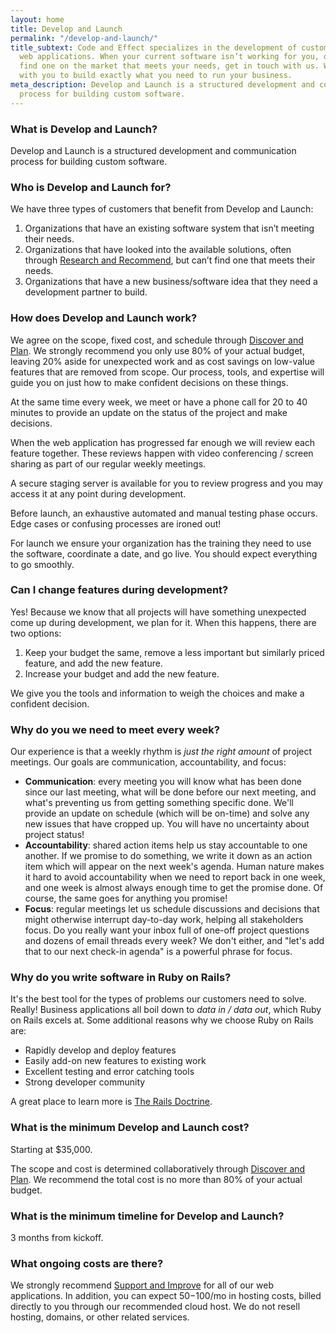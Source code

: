 ```yaml
---
layout: home
title: Develop and Launch
permalink: "/develop-and-launch/"
title_subtext: Code and Effect specializes in the development of custom Ruby on Rails
  web applications. When your current software isn’t working for you, or you can’t
  find one on the market that meets your needs, get in touch with us. We will work
  with you to build exactly what you need to run your business.
meta_description: Develop and Launch is a structured development and communication
  process for building custom software.
---
```

### What is Develop and Launch?

Develop and Launch is a structured development and communication process for building custom software.

### Who is Develop and Launch for?

We have three types of customers that benefit from Develop and Launch:

1. Organizations that have an existing software system that isn’t meeting their needs.
2. Organizations that have looked into the available solutions, often through [Research and Recommend](https://codeandeffect.com/research-and-recommend/), but can’t find one that meets their needs.
3. Organizations that have a new business/software idea that they need a development partner to build.

### How does Develop and Launch work?

We agree on the scope, fixed cost, and schedule through [Discover and Plan](https://codeandeffect.com/discover-and-plan/). We strongly recommend you only use 80% of your actual budget, leaving 20% aside for unexpected work and as cost savings on low-value features that are removed from scope. Our process, tools, and expertise will guide you on just how to make confident decisions on these things.

At the same time every week, we meet or have a phone call for 20 to 40 minutes to provide an update on the status of the project and make decisions.

When the web application has progressed far enough we will review each feature together. These reviews happen with video conferencing / screen sharing as part of our regular weekly meetings.

A secure staging server is available for you to review progress and you may access it at any point during development.

Before launch, an exhaustive automated and manual testing phase occurs. Edge cases or confusing processes are ironed out!

For launch we ensure your organization has the training they need to use the software, coordinate a date, and go live. You should expect everything to go smoothly.

### Can I change features during development?

Yes! Because we know that all projects will have something unexpected come up during development, we plan for it. When this happens, there are two options:

1. Keep your budget the same, remove a less important but similarly priced feature, and add the new feature.
2. Increase your budget and add the new feature.

We give you the tools and information to weigh the choices and make a confident decision.

### Why do you we need to meet every week?

Our experience is that a weekly rhythm is _just the right amount_ of project meetings. Our goals are communication, accountability, and focus:

* **Communication**: every meeting you will know what has been done since our last meeting, what will be done before our next meeting, and what's preventing us from getting something specific done. We'll provide an update on schedule (which will be on-time) and solve any new issues that have cropped up. You will have no uncertainty about project status!
* **Accountability**: shared action items help us stay accountable to one another. If we promise to do something, we write it down as an action item which will appear on the next week's agenda. Human nature makes it hard to avoid accountability when we need to report back in one week, and one week is almost always enough time to get the promise done. Of course, the same goes for anything you promise!
* **Focus**: regular meetings let us schedule discussions and decisions that might otherwise interrupt day-to-day work, helping all stakeholders focus. Do you really want your inbox full of one-off project questions and dozens of email threads every week? We don't either, and "let's add that to our next check-in agenda" is a powerful phrase for focus.

### Why do you write software in Ruby on Rails?

It's the best tool for the types of problems our customers need to solve. Really! Business applications all boil down to _data in / data out_, which Ruby on Rails excels at. Some additional reasons why we choose Ruby on Rails are:

* Rapidly develop and deploy features
* Easily add-on new features to existing work
* Excellent testing and error catching tools
* Strong developer community

A great place to learn more is [The Rails Doctrine](http://rubyonrails.org/doctrine/).

### What is the minimum Develop and Launch cost?

Starting at $35,000.

The scope and cost is determined collaboratively through [Discover and Plan](https://codeandeffect.com/discover-and-plan/). We recommend the total cost is no more than 80% of your actual budget.

### What is the minimum timeline for Develop and Launch?

3 months from kickoff.

### What ongoing costs are there?

We strongly recommend [Support and Improve](https://codeandeffect.com/support-and-improve) for all of our web applications. In addition, you can expect $50-$100/mo in hosting costs, billed directly to you through our recommended cloud host. We do not resell hosting, domains, or other related services.
